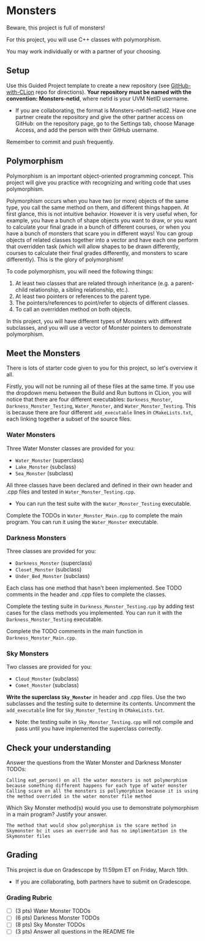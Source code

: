 # Monsters
Beware, this project is full of monsters!

For this project, you will use C++ classes with polymorphism.

You may work individually or with a partner of your choosing.

## Setup
Use this Guided Project template to create a new repository (see [GitHub-with-CLion](https://github.com/uvmcs120s2021/GitHub-with-CLion) repo for directions).
**Your repository must be named with the convention: Monsters-netid**, where netid is your UVM NetID username.
* If you are collaborating, the format is Monsters-netid1-netid2. Have one partner create the repository and give the other partner access on GitHub: on the repository page, go to the Settings tab, choose Manage Access, and add the person with their GitHub username.

Remember to commit and push frequently.

## Polymorphism

Polymorphism is an important object-oriented programming concept. This project will give you practice with recognizing and writing code that uses polymorphism.

Polymorphism occurs when you have two (or more) objects of the same type, you call the same method on them, and different things happen. At first glance, this is not intuitive behavior. However it is very useful when, for example, you have a bunch of shape objects you want to draw, or you want to calculate your final grade in a bunch of different courses, or when you have a bunch of monsters that scare you in different ways! You can group objects of related classes together into a vector and have each one perform that overridden task (which will allow shapes to be drawn differently, courses to calculate their final grades differently, and monsters to scare differently). This is the glory of polymorphism!

To code polymorphism, you will need the following things:
1. At least two classes that are related through inheritance (e.g. a parent-child relationship, a sibling relationship, etc.).
1. At least two pointers or references to the parent type.
1. The pointers/references to point/refer to objects of different classes.
1. To call an overridden method on both objects.

In this project, you will have different types of Monsters with different subclasses, and you will use a vector of Monster pointers to demonstrate polymorphism. 

## Meet the Monsters

There is lots of starter code given to you for this project, so let's overview it all.

Firstly, you will not be running all of these files at the same time. If you use the dropdown menu between the Build and Run buttons in CLion, you will notice that there are four different executables: `Darkness_Monster`, `Darkness_Monster_Testing`, `Water_Monster`, and `Water_Monster_Testing`. This is because there are four different `add_executable` lines in `CMakeLists.txt`, each linking together a subset of the source files.

### Water Monsters
Three Water Monster classes are provided for you: 
* `Water_Monster` (superclass)
* `Lake_Monster` (subclass)
* `Sea_Monster` (subclass)

All three classes have been declared and defined in their own header and .cpp files and tested in `Water_Monster_Testing.cpp`. 
* You can run the test suite with the `Water_Monster_Testing` executable.

Complete the TODOs in `Water_Monster_Main.cpp` to complete the main program. 
You can run it using the `Water_Monster` executable.

### Darkness Monsters

Three classes are provided for you: 
* `Darkness_Monster` (superclass)
* `Closet_Monster` (subclass)
* `Under_Bed_Monster` (subclass)

Each class has one method that hasn't been implemented. See TODO comments in the header and .cpp files to complete the classes.

Complete the testing suite in `Darkness_Monster_Testing.cpp` by adding test cases for the class methods you implemented.
You can run it with the `Darkness_Monster_Testing` executable.

Complete the TODO comments in the main function in `Darkness_Monster_Main.cpp`.
    
### Sky Monsters
Two classes are provided for you: 
* `Cloud_Monster` (subclass)
* `Comet_Monster` (subclass)

**Write the superclass `Sky_Monster`** in header and .cpp files. Use the two subclasses and the testing suite to determine its contents.
Uncomment the `add_executable` line for `Sky_Monster_Testing` in `CMakeLists.txt`.
* Note: the testing suite in `Sky_Monster_Testing.cpp` will not compile and pass until you have implemented the superclass correctly.

## Check your understanding

Answer the questions from the Water Monster and Darkness Monster TODOs:
    
    Calling eat_person() on all the water monsters is not polymorphism because something different happens for each type of water monster
    Calling scare on all the monsters is pollymorphism because it is using the method overrided in the water monster file method

Which Sky Monster method(s) would you use to demonstrate polymorphism in a main program? Justify your answer.

    The method that would show polymorphism is the scare method in Skymonster bc it uses an override and has no implimentation in the Skymonster files 

## Grading

This project is due on Gradescope by 11:59pm ET on Friday, March 19th.
* If you are collaborating, both partners have to submit on Gradescope.

### Grading Rubric
- [ ] (3 pts) Water Monster TODOs
- [ ] (6 pts) Darkness Monster TODOs
- [ ] (8 pts) Sky Monster TODOs
- [ ] (3 pts) Answer all questions in the README file
